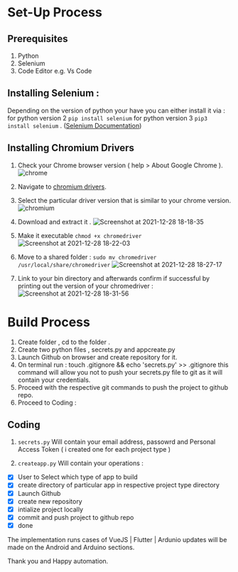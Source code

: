 #  Set-Up Process
## Prerequisites
1. Python
1. Selenium
1. Code Editor e.g.  Vs Code 

## Installing Selenium : 
Depending on the version of python your have you can either install it via : for python version 2 `pip install selenium` for python version 3 `pip3 install selenium` . ([Selenium Documentation](https://selenium-python.readthedocs.io/installation.html))


## Installing Chromium Drivers
1. Check your Chrome browser version ( help > About Google Chrome ).
![chrome](https://user-images.githubusercontent.com/42699812/147580414-2d2a06a3-4693-45e9-9e8d-e9d2639c6891.png)

1. Navigate to [chromium drivers](https://chromedriver.chromium.org/home).

1. Select the particular driver version that is similar to your chrome version.
![chromium](https://user-images.githubusercontent.com/42699812/147580585-4ccfad70-8440-42c0-857d-2a813689c4b0.png)

1. Download and extract it . 
![Screenshot at 2021-12-28 18-18-35](https://user-images.githubusercontent.com/42699812/147580804-60fdaf61-dba4-4a78-922e-036bfb50424a.png)

1. Make it executable  `chmod +x chromedriver `
![Screenshot at 2021-12-28 18-22-03](https://user-images.githubusercontent.com/42699812/147581146-0d69944c-9e4d-49d9-a9b2-ee95c5b0c16e.png)

1. Move to a shared folder : `sudo mv chromedriver /usr/local/share/chromedriver`
![Screenshot at 2021-12-28 18-27-17](https://user-images.githubusercontent.com/42699812/147581609-73c4c3a3-1578-4d32-9e20-4e17bcd30deb.png)

1. Link to your bin directory and afterwards confirm if successful by printing out the version of your chromedriver : 
![Screenshot at 2021-12-28 18-31-56](https://user-images.githubusercontent.com/42699812/147582016-65a67199-79a4-4063-a311-9e3946f224d2.png)




# Build Process
1. Create folder , cd to the folder . 
1. Create two python files , secrets.py and appcreate.py
1. Launch Github on browser and create repository for it. 
1. On terminal run : touch .gitignore && echo 'secrets.py' >> .gitignore
 this command will allow you not to push your secrets.py file to git as it will contain your credentials.
1. Proceed with the respective git commands to push the project to github repo. 
1. Proceed to Coding :

## Coding
1.  `secrets.py` Will contain your email address, passowrd and Personal Access Token ( i created one for each project type )

2. `createapp.py` Will contain your operations : 
 
- [x] User to Select which type of app to build
- [x] create directory of particular app in respective project type directory
- [x] Launch Github
- [x] create new repository
- [x] intialize project locally 
- [x] commit and push project to github repo 
- [x] done

The implementation runs cases of VueJS | Flutter | Ardunio 
updates will be made on the Android and Arduino sections. 

Thank you and Happy automation.